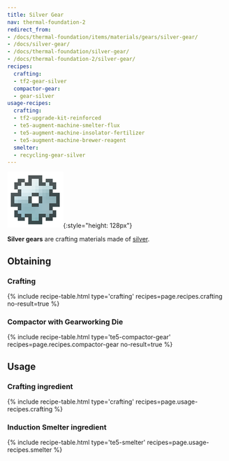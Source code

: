 ```yaml
---
title: Silver Gear
nav: thermal-foundation-2
redirect_from:
- /docs/thermal-foundation/items/materials/gears/silver-gear/
- /docs/silver-gear/
- /docs/thermal-foundation/silver-gear/
- /docs/thermal-foundation-2/silver-gear/
recipes:
  crafting:
  - tf2-gear-silver
  compactor-gear:
  - gear-silver
usage-recipes:
  crafting:
  - tf2-upgrade-kit-reinforced
  - te5-augment-machine-smelter-flux
  - te5-augment-machine-insolator-fertilizer
  - te5-augment-machine-brewer-reagent
  smelter:
  - recycling-gear-silver
---
```


![Silver gear](/assets/images/thermal-foundation-2/gear-silver.png){:style="height: 128px"}


**Silver gears** are crafting materials made of [silver](/docs/1.12/thermal-foundation-2/silver-ingot/).


Obtaining
---------

### Crafting
{% include recipe-table.html type='crafting' recipes=page.recipes.crafting no-result=true %}

### Compactor with Gearworking Die
{% include recipe-table.html type='te5-compactor-gear' recipes=page.recipes.compactor-gear no-result=true %}


Usage
-----

### Crafting ingredient
{% include recipe-table.html type='crafting' recipes=page.usage-recipes.crafting %}

### Induction Smelter ingredient
{% include recipe-table.html type='te5-smelter' recipes=page.usage-recipes.smelter %}
